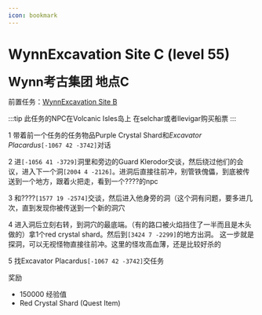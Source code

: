 ```yaml
---
icon: bookmark
---
```



# WynnExcavation Site C (level 55)
<span style="font-size: 25px;">**Wynn考古集团 地点C**</span>

前置任务：[WynnExcavation Site B](/WynncraftCNguide/quests/lvl41-50/level%2046%20-%20WynnExcavation%20Site%20B.html)

:::tip
此任务的NPC在Volcanic Isles岛上 在selchar或者llevigar购买船票
:::

1 带着前一个任务的任务物品Purple Crystal Shard和*Excavator Placardus*`[-1067 42 -3742]`对话

2 进`[-1056 41 -3729]`洞里和旁边的Guard Klerodor交谈，然后绕过他们的会议，进入下一个洞`[2004 4 -2126]`。进洞后直接往前冲，别管铁傀儡，到底被传送到一个地方，跟着火把走，看到一个????的npc

3 和????`[1577 19 -2574]`交谈，然后进入他身旁的洞（这个洞有问题，要多进几次，直到发现你被传送到一个新的洞穴

4 进入洞后立刻右转，到洞穴的最底端。（有的路口被火焰挡住了一半而且是木头做的）拿1个red crystal shard。然后到`[3424 7 -2299]`的地方出洞。
这一步就是探洞，可以无视怪物直接往前冲。这里的怪攻高血薄，还是比较好杀的

5 找Excavator Placardus`[-1067 42 -3742]`交任务

奖励
+ 150000 经验值
+ Red Crystal Shard (Quest Item)